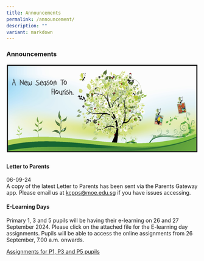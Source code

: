 ```yaml
---
title: Announcements
permalink: /announcement/
description: ""
variant: markdown
---
```

### Announcements

![](/images/A%20new%20season%20to%20flourish%20banner.png)

#### Letter to Parents		 
06-09-24<br>
A copy of the latest Letter to Parents has been sent via the Parents Gateway app. Please email us at [kcpps@moe.edu.sg](mailto:kcpps@moe.edu.sg) if you have issues accessing.

#### E-Learning Days
Primary 1, 3 and 5 pupils will be having their e-learning on 26 and 27 September 2024. Please click on the attached file for the E-learning day assignments. Pupils will be able to access the online assignments from 26 September, 7.00 a.m. onwards.

[Assignments for P1, P3 and P5 pupils](/files/P1_P3_P5_Elearningday_26_27_Sep_2024.pdf)